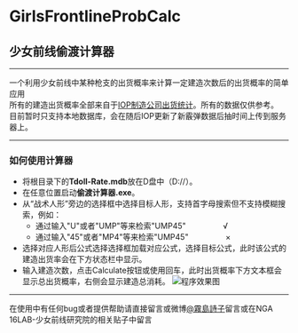 GirlsFrontlineProbCalc
====================
少女前线偷渡计算器
----------------------------------
***
一个利用少女前线中某种枪支的出货概率来计算一定建造次数后的出货概率的简单应用<br>
所有的建造出货概率全部来自于[IOP制造公司出货统计](http://gfdb.baka.pw/statistician.html)。所有的数据仅供参考。<br>
目前暂时只支持本地数据库，会在随后IOP更新了新霰弹数据后抽时间上传到服务器上。
***
### 如何使用计算器
 - 将根目录下的**Tdoll-Rate.mdb**放在D盘中（D://）。<br>
 - 在任意位置启动**偷渡计算器.exe**。
 - 从“战术人形”旁边的选择框中选择目标人形，支持首字母搜索但不支持模糊搜索，例如：
    - 通过输入"U"或者"UMP"等来检索"UMP45"&nbsp;&nbsp;&nbsp;&nbsp;&nbsp;&nbsp;&nbsp;&nbsp;&nbsp;&nbsp;&nbsp;&nbsp;&nbsp;&nbsp;&nbsp;&nbsp;&nbsp;√
    - 通过输入"45"或者"MP4"等来检索"UMP45"&nbsp;&nbsp;&nbsp;&nbsp;&nbsp;&nbsp;&nbsp;&nbsp;&nbsp;&nbsp;&nbsp;&nbsp;&nbsp;&nbsp;&nbsp;&nbsp;&nbsp;×
 - 选择对应人形后公式选择选择框加载对应公式，选择目标公式，此时该公式的建造出货率会在下方状态栏中显示。
 - 输入建造次数，点击Calculate按钮或使用回车，此时出货概率下方文本框会显示总出货概率，右侧会显示建造总消耗。
![程序效果图](https://upload-images.jianshu.io/upload_images/13042575-7f81f37533ab64dd.png?imageMogr2/auto-orient/strip%7CimageView2/2/w/1240)
***
在使用中有任何bug或者提供帮助请直接留言或微博[@霧島詩子](https://weibo.com/u/1834169003)留言或在NGA 16LAB-少女前线研究院的相关贴子中留言
